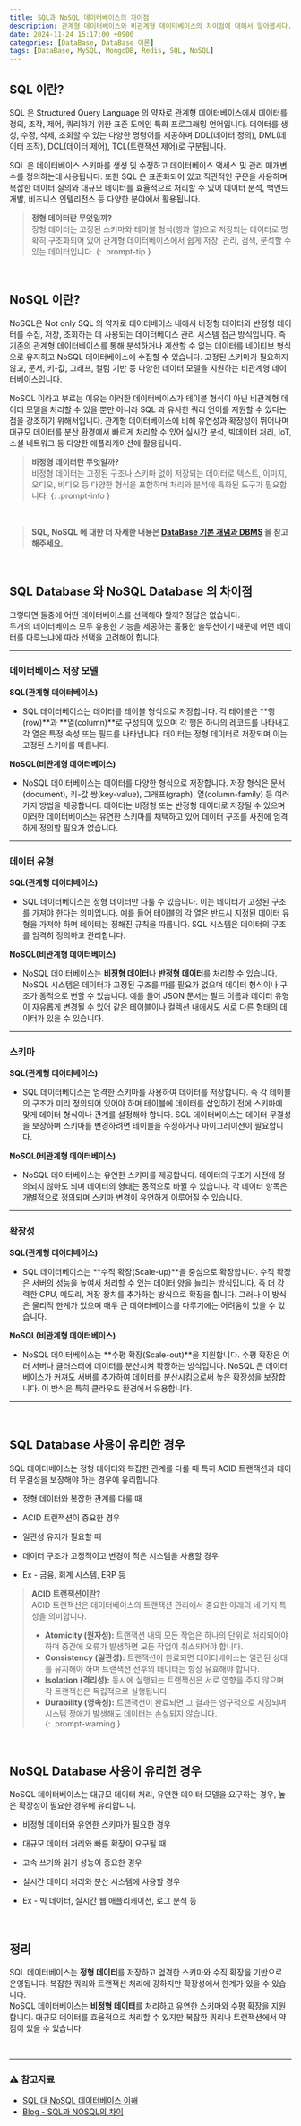 ```yaml
---
title: SQL과 NoSQL 데이터베이스의 차이점
description: 관계형 데이터베이스와 비관계형 데이터베이스의 차이점에 대해서 알아봅시다.
date: 2024-11-24 15:17:00 +0900
categories: [DataBase, DataBase 이론]
tags: [DataBase, MySQL, MongoDB, Redis, SQL, NoSQL]
---
```


## SQL 이란?

SQL 은 Structured Query Language 의 약자로 관계형 데이터베이스에서 데이터를 정의, 조작, 제어, 쿼리하기 위한 표준 도메인 특화 프로그래밍 언어입니다. 데이터를 생성, 수정, 삭제, 조회할 수 있는 다양한 명령어를 제공하며 DDL(데이터 정의), DML(데이터 조작), DCL(데이터 제어), TCL(트랜잭션 제어)로 구분됩니다.

SQL 은 데이터베이스 스키마를 생성 및 수정하고 데이터베이스 액세스 및 관리 매개변수를 정의하는데 사용됩니다. 또한 SQL 은 표준화되어 있고 직관적인 구문을 사용하며 복잡한 데이터 질의와 대규모 데이터를 효율적으로 처리할 수 있어 데이터 분석, 백엔드 개발, 비즈니스 인텔리전스 등 다양한 분야에서 활용됩니다.

> **정형 데이터란 무엇일까?**    
> 정형 데이터는 고정된 스키마와 테이블 형식(행과 열)으로 저장되는 데이터로 명확히 구조화되어 있어 관계형 데이터베이스에서 쉽게 저장, 관리, 검색, 분석할 수 있는 데이터입니다.
{: .prompt-tip }

<br>

## NoSQL 이란?


NoSQL은 Not only SQL 의 약자로 데이터베이스 내에서 비정형 데이터와 반정형 데이터를 수집, 저장, 조회하는 데 사용되는 데이터베이스 관리 시스템 접근 방식입니다.
즉 기존의 관계형 데이터베이스를 통해 분석하거나 계산할 수 없는 데이터를 네이티브 형식으로 유지하고 NoSQL 데이터베이스에 수집할 수 있습니다. 고정된 스키마가 필요하지 않고, 문서, 키-값, 그래프, 컬럼 기반 등 다양한 데이터 모델을 지원하는 비관계형 데이터베이스입니다. 

NoSQL 이라고 부르는 이유는 이러한 데이터베이스가 테이블 형식이 아닌 비관계형 데이터 모델을 처리할 수 있을 뿐만 아니라 SQL 과 유사한 쿼리 언어를 지원할 수 있다는 점을 강조하기 위해서입니다.
관계형 데이터베이스에 비해 유연성과 확장성이 뛰어나며 대규모 데이터를 분산 환경에서 빠르게 처리할 수 있어 실시간 분석, 빅데이터 처리, IoT, 소셜 네트워크 등 다양한 애플리케이션에 활용됩니다.

> **비정형 데이터란 무엇일까?**    
> 비정형 데이터는 고정된 구조나 스키마 없이 저장되는 데이터로 텍스트, 이미지, 오디오, 비디오 등 다양한 형식을 포함하며 처리와 분석에 특화된 도구가 필요합니다.
{: .prompt-info }

<br>

> **SQL, NoSQL 에 대한 더 자세한 내용은 [DataBase 기본 개념과 DBMS](https://developer-groo.github.io/posts/database-%EA%B8%B0%EB%B3%B8-%EA%B0%9C%EB%85%90/) 을 참고해주세요.**

<br>

## SQL Database 와 NoSQL Database 의 차이점

그렇다면 둘중에 어떤 데이터베이스를 선택해야 할까? 정답은 없습니다.    
두개의 데이터베이스 모두 유용한 기능을 제공하는 훌륭한 솔루션이기 때문에 어떤 데이터를 다루느냐에 따라 선택을 고려해야 합니다.

***

### 데이터베이스 저장 모델

**SQL(관계형 데이터베이스)**

- SQL 데이터베이스는 데이터를 테이블 형식으로 저장합니다. 각 테이블은 **행(row)**과 **열(column)**로 구성되어 있으며 각 행은 하나의 레코드를 나타내고 각 열은 특정 속성 또는 필드를 나타냅니다. 데이터는 정형 데이터로 저장되며 이는 고정된 스키마를 따릅니다.

**NoSQL(비관계형 데이터베이스)**

- NoSQL 데이터베이스는 데이터를 다양한 형식으로 저장합니다. 저장 형식은 문서(document), 키-값 쌍(key-value), 그래프(graph), 열(column-family) 등 여러 가지 방법을 제공합니다. 데이터는 비정형 또는 반정형 데이터로 저장될 수 있으며 이러한 데이터베이스는 유연한 스키마를 채택하고 있어 데이터 구조를 사전에 엄격하게 정의할 필요가 없습니다.

***

### 데이터 유형

**SQL(관계형 데이터베이스)**

- SQL 데이터베이스는 정형 데이터만 다룰 수 있습니다. 이는 데이터가 고정된 구조를 가져야 한다는 의미입니다. 예를 들어 테이블의 각 열은 반드시 지정된 데이터 유형을 가져야 하며 데이터는 정해진 규칙을 따릅니다. SQL 시스템은 데이터의 구조를 엄격히 정의하고 관리합니다.

**NoSQL(비관계형 데이터베이스)**

- NoSQL 데이터베이스는 **비정형 데이터**나 **반정형 데이터**를 처리할 수 있습니다. NoSQL 시스템은 데이터가 고정된 구조를 따를 필요가 없으며 데이터 형식이나 구조가 동적으로 변할 수 있습니다. 예를 들어 JSON 문서는 필드 이름과 데이터 유형이 자유롭게 변경될 수 있어 같은 테이블이나 컬렉션 내에서도 서로 다른 형태의 데이터가 있을 수 있습니다.

***

### 스키마

**SQL(관계형 데이터베이스)**

- SQL 데이터베이스는 엄격한 스키마를 사용하여 데이터를 저장합니다. 즉 각 테이블의 구조가 미리 정의되어 있어야 하며 테이블에 데이터를 삽입하기 전에 스키마에 맞게 데이터 형식이나 관계를 설정해야 합니다. SQL 데이터베이스는 데이터 무결성을 보장하며 스키마를 변경하려면 테이블을 수정하거나 마이그레이션이 필요합니다.

**NoSQL(비관계형 데이터베이스)**

- NoSQL 데이터베이스는 유연한 스키마를 제공합니다. 데이터의 구조가 사전에 정의되지 않아도 되며 데이터의 형태는 동적으로 바뀔 수 있습니다. 각 데이터 항목은 개별적으로 정의되며 스키마 변경이 유연하게 이루어질 수 있습니다.

***

### 확장성

**SQL(관계형 데이터베이스)**

- SQL 데이터베이스는 **수직 확장(Scale-up)**을 중심으로 확장합니다. 수직 확장은 서버의 성능을 높여서 처리할 수 있는 데이터 양을 늘리는 방식입니다. 즉 더 강력한 CPU, 메모리, 저장 장치를 추가하는 방식으로 확장을 합니다. 그러나 이 방식은 물리적 한계가 있으며 매우 큰 데이터베이스를 다루기에는 어려움이 있을 수 있습니다.

**NoSQL(비관계형 데이터베이스)**

- NoSQL 데이터베이스는 **수평 확장(Scale-out)**을 지원합니다. 수평 확장은 여러 서버나 클러스터에 데이터를 분산시켜 확장하는 방식입니다. NoSQL 은 데이터베이스가 커져도 서버를 추가하여 데이터를 분산시킴으로써 높은 확장성을 보장합니다. 이 방식은 특히 클라우드 환경에서 유용합니다.

***

<br>

## SQL Database 사용이 유리한 경우

SQL 데이터베이스는 정형 데이터와 복잡한 관계를 다룰 때 특히 ACID 트랜잭션과 데이터 무결성을 보장해야 하는 경우에 유리합니다.

- 정형 데이터와 복잡한 관계를 다룰 때

- ACID 트랜잭션이 중요한 경우

- 일관성 유지가 필요할 때

- 데이터 구조가 고정적이고 변경이 적은 시스템을 사용할 경우

- Ex - 금융, 회계 시스템, ERP 등

> **ACID 트랜잭션이란?**    
> ACID 트랜잭션은 데이터베이스의 트랜잭션 관리에서 중요한 아래의 네 가지 특성을 의미합니다.    
> - **Atomicity (원자성):** 트랜잭션 내의 모든 작업은 하나의 단위로 처리되어야 하며 중간에 오류가 발생하면 모든 작업이 취소되어야 합니다.    
> - **Consistency (일관성):** 트랜잭션이 완료되면 데이터베이스는 일관된 상태를 유지해야 하며 트랜잭션 전후의 데이터는 항상 유효해야 합니다.    
> - **Isolation (격리성):** 동시에 실행되는 트랜잭션은 서로 영향을 주지 않으며 각 트랜잭션은 독립적으로 실행됩니다.    
> - **Durability (영속성):** 트랜잭션이 완료되면 그 결과는 영구적으로 저장되며 시스템 장애가 발생해도 데이터는 손실되지 않습니다.    
{: .prompt-warning }

<br>

## NoSQL Database 사용이 유리한 경우

NoSQL 데이터베이스는 대규모 데이터 처리, 유연한 데이터 모델을 요구하는 경우, 높은 확장성이 필요한 경우에 유리합니다.

- 비정형 데이터와 유연한 스키마가 필요한 경우

- 대규모 데이터 처리와 빠른 확장이 요구될 때

- 고속 쓰기와 읽기 성능이 중요한 경우

- 실시간 데이터 처리와 분산 시스템에 사용할 경우

- Ex - 빅 데이터, 실시간 웹 애플리케이션, 로그 분석 등

<br>

## 정리

SQL 데이터베이스는 **정형 데이터**를 저장하고 엄격한 스키마와 수직 확장을 기반으로 운영됩니다. 복잡한 쿼리와 트랜잭션 처리에 강하지만 확장성에서 한계가 있을 수 있습니다.   
NoSQL 데이터베이스는 **비정형 데이터**를 처리하고 유연한 스키마와 수평 확장을 지원합니다. 대규모 데이터를 효율적으로 처리할 수 있지만 복잡한 쿼리나 트랜잭션에서 약점이 있을 수 있습니다.

<br>

***

### ⚠️ 참고자료
- [SQL 대 NoSQL 데이터베이스 이해](https://www.mongodb.com/ko-kr/resources/basics/databases/nosql-explained/nosql-vs-sql) 
- [Blog - SQL과 NOSQL의 차이](https://gyoogle.dev/blog/computer-science/data-base/SQL%20&%20NOSQL.html)
